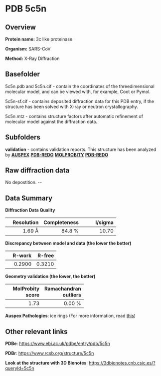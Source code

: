 # PDB 5c5n

## Overview

**Protein name:** 3c like proteinase

**Organism:** SARS-CoV

**Method:** X-Ray Diffraction

## Basefolder

5c5n.pdb and 5c5n.cif - contain the coordinates of the threedimensional molecular model, and can be viewed with, for example, Coot or Pymol.

5c5n-sf.cif - contains deposited diffraction data for this PDB entry, if the structure has been solved with X-ray or neutron crystallography.

5c5n.mtz - contains structure factors after automatic refinement of molecular model against the diffraction data.

## Subfolders





**validation** - contains validation reports. This structure has been analyzed by [**AUSPEX**](https://github.com/thorn-lab/coronavirus_structural_task_force/tree/master/pdb/3c_like_proteinase/SARS-CoV/5c5n/validation/auspex) [**PDB-REDO**](https://github.com/thorn-lab/coronavirus_structural_task_force/tree/master/pdb/3c_like_proteinase/SARS-CoV/5c5n/validation/pdb-redo) [**MOLPROBITY**](https://github.com/thorn-lab/coronavirus_structural_task_force/tree/master/pdb/3c_like_proteinase/SARS-CoV/5c5n/validation/molprobity) [**PDB-REDO**](https://github.com/thorn-lab/coronavirus_structural_task_force/blob/master/pdb/3c_like_proteinase/SARS-CoV/5c5n/validation/Xtriage_output.log) 

## Raw diffraction data

No depostition. --<br> 

## Data Summary
**Diffraction Data Quality**

|   | Resolution | Completeness| I/sigma |
|---|-------------:|----------------:|--------------:|
|   |1.69 Å|84.8  %|<img width=50/>10.70|

**Discrepancy between model and data (the lower the better)**

|   | **R-work**| **R-free**   
|---|-------------:|----------------:|           
||  0.2900|  0.3210|

**Geometry validation (the lower, the better)**

|   |**MolProbity<br>score**| **Ramachandran<br>outliers** 
|---|-------------:|----------------:|
||  1.73|  0.00 %|

**Auspex Pathologies**: ice rings (For more information, read [this](https://github.com/thorn-lab/coronavirus_structural_task_force/blob/master/pdb/3c_like_proteinase/SARS-CoV/5c5n/validation/auspex/5c5n_auspex_comments.txt))

 



## Other relevant links 
**PDBe**:  https://www.ebi.ac.uk/pdbe/entry/pdb/5c5n
 
**PDBr**: https://www.rcsb.org/structure/5c5n 

**Look at the structure with 3D Bionotes**: https://3dbionotes.cnb.csic.es/?queryId=5c5n

